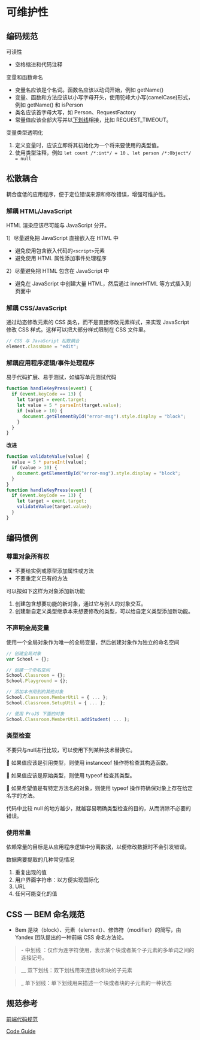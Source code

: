 # 可维护性

## 编码规范

可读性

- 空格缩进和代码注释

变量和函数命名

- 变量名应该是个名词。函数名应该以动词开始，例如 getName()
- 变量、函数和方法应该以小写字母开头，使用驼峰大小写(camelCase)形式，例如 getName() 和 isPerson
- 类名应该首字母大写，如 Person、RequestFactory
- 常量值应该全部大写并以<u>下划线</u>相接，比如 REQUEST_TIMEOUT。

变量类型透明化

1. 定义变量时，应该立即将其初始化为一个将来要使用的类型值。
2. 使用类型注释，例如 `let count /*:int*/ = 10` 、`let person /*:Object*/ = null`

## 松散耦合

耦合度低的应用程序，便于定位错误来源和修改错误，增强可维护性。

### 解耦 HTML/JavaScript

HTML 渲染应该尽可能与 JavaScript 分开。

1）尽量避免把 JavaScript 直接嵌入在 HTML 中

- 避免使用包含嵌入代码的`<script>`元素
- 避免使用 HTML 属性添加事件处理程序

2）尽量避免把 HTML 包含在 JavaScript 中

- 避免在 JavaScript 中创建大量 HTML，然后通过 innerHTML 等方式插入到页面中

### 解耦 CSS/JavaScript

通过动态修改元素的 CSS 类名，而不是直接修改元素样式，来实现 JavaScript 修改 CSS 样式。这样可以把大部分样式限制在 CSS 文件里。

```js
// CSS 与 JavaScript 松散耦合
element.className = "edit";
```

### 解耦应用程序逻辑/事件处理程序

易于代码扩展、易于测试，如编写单元测试代码

```js
function handleKeyPress(event) {
  if (event.keyCode == 13) {
    let target = event.target;
    let value = 5 * parseInt(target.value);
    if (value > 10) {
      document.getElementById("error-msg").style.display = "block"; 
    }
  } 
}
```

**改进**

```js
function validateValue(value) {
  value = 5 * parseInt(value);
  if (value > 10) {
    document.getElementById("error-msg").style.display = "block"; 
  }
}
function handleKeyPress(event) {
  if (event.keyCode == 13) {
    let target = event.target;
    validateValue(target.value);
  }
}
```

## 编码惯例

### 尊重对象所有权

- 不要给实例或原型添加属性或方法
- 不要重定义已有的方法

可以按如下这样为对象添加新功能

1. 创建包含想要功能的新对象，通过它与别人的对象交互。
2. 创建新自定义类型继承本来想要修改的类型，可以给自定义类型添加新功能。

### 不声明全局变量

使用一个全局对象作为唯一的全局变量，然后创建对象作为独立的命名空间

```js
// 创建全局对象
var School = {};

// 创建一个命名空间
School.Classroom = {};
School.Playground = {};

// 添加本书用到的其他对象 
School.Classroom.MemberUtil = { ... }; 
School.Classroom.SetupUtil = { ... };

// 使用 ProJS 下面的对象 
School.Classroom.MemberUtil.addStudent( ... );
```

### 类型检查

不要只与null进行比较，可以使用下列某种技术替换它。

  如果值应该是引用类型，则使用 instanceof 操作符检查其构造函数。

  如果值应该是原始类型，则使用 typeof 检查其类型。

  如果希望值是有特定方法名的对象，则使用 typeof 操作符确保对象上存在给定名字的方法。 

代码中比较 null 的地方越少，就越容易明确类型检查的目的，从而消除不必要的错误。

### 使用常量

依赖常量的目标是从应用程序逻辑中分离数据，以便修改数据时不会引发错误。

数据需要提取的几种常见情况

1. 重复出现的值
2. 用户界面字符串：以方便实现国际化
3. URL
4. 任何可能变化的值

## CSS — BEM 命名规范

- Bem 是块（block）、元素（element）、修饰符（modifier）的简写，由 Yandex 团队提出的一种前端 CSS 命名方法论。

> \-  中划线 ：仅作为连字符使用，表示某个块或者某个子元素的多单词之间的连接记号。

> __  双下划线：双下划线用来连接块和块的子元素

> _   单下划线：单下划线用来描述一个块或者块的子元素的一种状态

## 规范参考

[前端代码规范](https://guide.aotu.io/docs/)

[Code Guide](http://alloyteam.github.io/CodeGuide/)
